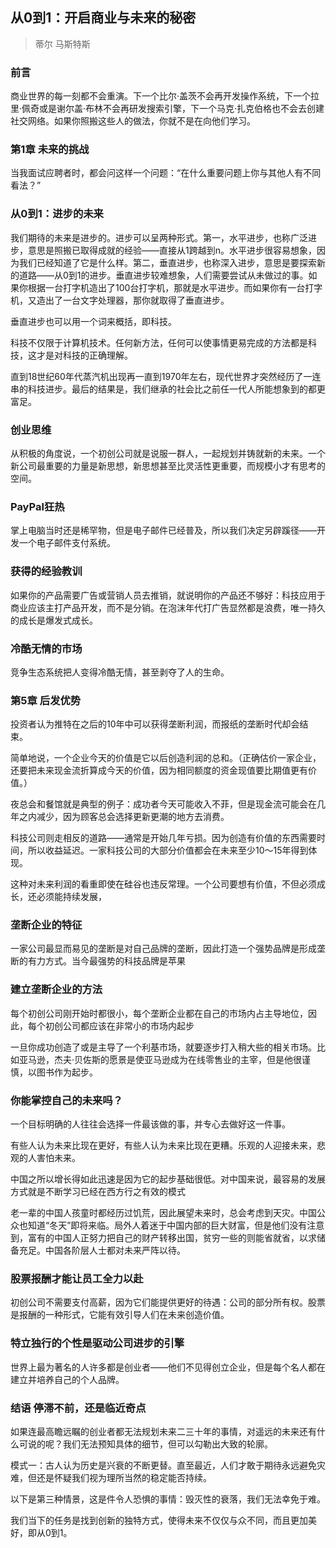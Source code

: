 ## 从0到1：开启商业与未来的秘密
> 蒂尔 马斯特斯

### 前言

商业世界的每一刻都不会重演。下一个比尔·盖茨不会再开发操作系统，下一个拉里·佩奇或是谢尔盖·布林不会再研发搜索引擎，下一个马克·扎克伯格也不会去创建社交网络。如果你照搬这些人的做法，你就不是在向他们学习。

### 第1章 未来的挑战

当我面试应聘者时，都会问这样一个问题：“在什么重要问题上你与其他人有不同看法？”

### 从0到1：进步的未来

我们期待的未来是进步的。进步可以呈两种形式。第一，水平进步，也称广泛进步，意思是照搬已取得成就的经验——直接从1跨越到n。水平进步很容易想象，因为我们已经知道了它是什么样。第二，垂直进步，也称深入进步，意思是要探索新的道路——从0到1的进步。垂直进步较难想象，人们需要尝试从未做过的事。如果你根据一台打字机造出了100台打字机，那就是水平进步。而如果你有一台打字机，又造出了一台文字处理器，那你就取得了垂直进步。

垂直进步也可以用一个词来概括，即科技。

科技不仅限于计算机技术。任何新方法，任何可以使事情更易完成的方法都是科技，这才是对科技的正确理解。

直到18世纪60年代蒸汽机出现再一直到1970年左右，现代世界才突然经历了一连串的科技进步。最后的结果是，我们继承的社会比之前任一代人所能想象到的都更富足。

### 创业思维

从积极的角度说，一个初创公司就是说服一群人，一起规划并铸就新的未来。一个新公司最重要的力量是新思想，新思想甚至比灵活性更重要，而规模小才有思考的空间。

### PayPal狂热

掌上电脑当时还是稀罕物，但是电子邮件已经普及，所以我们决定另辟蹊径——开发一个电子邮件支付系统。

### 获得的经验教训

如果你的产品需要广告或营销人员去推销，就说明你的产品还不够好：科技应用于商业应该主打产品开发，而不是分销。在泡沫年代打广告显然都是浪费，唯一持久的成长是爆发式成长。

### 冷酷无情的市场

竞争生态系统把人变得冷酷无情，甚至剥夺了人的生命。

### 第5章 后发优势

投资者认为推特在之后的10年中可以获得垄断利润，而报纸的垄断时代却会结束。


简单地说，一个企业今天的价值是它以后创造利润的总和。（正确估价一家企业，还要把未来现金流折算成今天的价值，因为相同额度的资金现值要比期值更有价值。）

夜总会和餐馆就是典型的例子：成功者今天可能收入不菲，但是现金流可能会在几年之内减少，因为顾客总会选择更新更潮的地方去消费。

科技公司则走相反的道路——通常是开始几年亏损。因为创造有价值的东西需要时间，所以收益延迟。一家科技公司的大部分价值都会在未来至少10～15年得到体现。


这种对未来利润的看重即使在硅谷也违反常理。一个公司要想有价值，不但必须成长，还必须能持续发展，

### 垄断企业的特征

一家公司最显而易见的垄断是对自己品牌的垄断，因此打造一个强势品牌是形成垄断的有力方式。当今最强势的科技品牌是苹果

### 建立垄断企业的方法

每个初创公司刚开始时都很小，每个垄断企业都在自己的市场内占主导地位，因此，每个初创公司都应该在非常小的市场内起步

一旦你成功创造了或是主导了一个利基市场，就要逐步打入稍大些的相关市场。比如亚马逊，杰夫·贝佐斯的愿景是使亚马逊成为在线零售业的主宰，但是他很谨慎，以图书作为起步。

### 你能掌控自己的未来吗？

一个目标明确的人往往会选择一件最该做的事，并专心去做好这一件事。

有些人认为未来比现在更好，有些人认为未来比现在更糟。乐观的人迎接未来，悲观的人害怕未来。

中国之所以增长得如此迅速是因为它的起步基础很低。对中国来说，最容易的发展方式就是不断学习已经在西方行之有效的模式

老一辈的中国人孩童时都经历过饥荒，因此展望未来时，总会考虑到天灾。中国公众也知道“冬天”即将来临。局外人着迷于中国内部的巨大财富，但是他们没有注意到，富有的中国人正努力把自己的财产转移出国，贫穷一些的则能省就省，以求储备充足。中国各阶层人士都对未来严阵以待。

### 股票报酬才能让员工全力以赴

初创公司不需要支付高薪，因为它们能提供更好的待遇：公司的部分所有权。股票是报酬的一种形式，它能有效引导人们在未来创造价值。

### 特立独行的个性是驱动公司进步的引擎

世界上最为著名的人许多都是创业者——他们不见得创立企业，但是每个名人都在建立并培养自己的个人品牌。

### 结语 停滞不前，还是临近奇点

如果连最高瞻远瞩的创业者都无法规划未来二三十年的事情，对遥远的未来还有什么可说的呢？我们无法预知具体的细节，但可以勾勒出大致的轮廓。

模式一：古人认为历史是兴衰的不断更替。直至最近，人们才敢于期待永远避免灾难，但还是怀疑我们视为理所当然的稳定能否持续。

以下是第三种情景，这是件令人恐惧的事情：毁灭性的衰落，我们无法幸免于难。


我们当下的任务是找到创新的独特方式，使得未来不仅仅与众不同，而且更加美好，即从0到1。